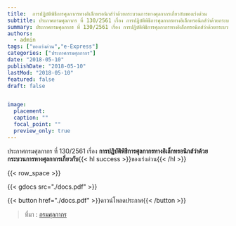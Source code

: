 ```yaml
---
title: 	การปฏิบัติพิธีการศุลกากรทางอิเล็กทรอนิกส์ว่าด้วยกระบวนการทางศุลกากรเกี่ยวกับของเร่งด่วน
subtitle: ประกาศกรมศุลกากร ที่ 130/2561 เรื่อง การปฏิบัติพิธีการศุลกากรทางอิเล็กทรอนิกส์ว่าด้วยกระบวนการทางศุลกากรเกี่ยวกับของเร่งด่วน
summary: ประกาศกรมศุลกากร ที่ 130/2561 เรื่อง การปฏิบัติพิธีการศุลกากรทางอิเล็กทรอนิกส์ว่าด้วยกระบวนการทางศุลกากรเกี่ยวกับของเร่งด่วน
authors:
  - admin
tags: ["ของเร่งด่วน","e-Express"]
categories: ["ประกาศกรมศุลกากร"]
date: "2018-05-10"
publishDate: "2018-05-10"
lastMod: "2018-05-10"
featured: false
draft: false


image:
  placement:
  caption: ""
  focal_point: ""
  preview_only: true
---
```





ประกาศกรมศุลกากร ที่ 130/2561 เรื่อง **การปฏิบัติพิธีการศุลกากรทางอิเล็กทรอนิกส์ว่าด้วยกระบวนการทางศุลกากรเกี่ยวกับ**{{< hl success >}}ของเร่งด่วน{{< /hl >}} 



{{< row_space >}}

{{< gdocs src="./docs.pdf" >}}


{{< button href="./docs.pdf" >}}ดาวน์โหลดประกาศ{{< /button >}}

> ที่มา : [กรมศุลกากร](https://www.customs.go.th/cont_strc_download_with_docno_date.php?lang=th&top_menu=menu_homepage&current_id=14223132414d505f49464b49464b4d)
